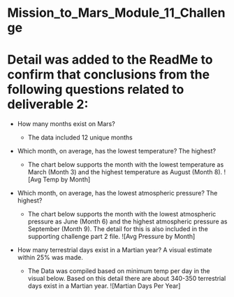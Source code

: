 # Mission_to_Mars_Module_11_Challenge

# Detail was added to the ReadMe to confirm that conclusions from the following questions related to deliverable 2: 

- How many months exist on Mars? 
  - The data included 12 unique months
- Which month, on average, has the lowest temperature? The highest? 
  - The chart below supports the month with the lowest temperature as March (Month 3) and the highest temperature as August (Month 8). 
![Avg Temp by Month]


- Which month, on average, has the lowest atmospheric pressure? The highest? 
  - The chart below supports the month with the lowest atmospheric pressure as June (Month 6) and the highest atmospheric pressure as September (Month 9). The detail for this is also included in the supporting challenge part 2 file. 
![Avg Pressure by Month]


- How many terrestrial days exist in a Martian year? A visual estimate within 25% was made.
  - The Data was compiled based on minimum temp per day in the visual below. Based on this detail there are about 340-350 terrestrial days exist in a Martian year. 
![Martian Days Per Year]
